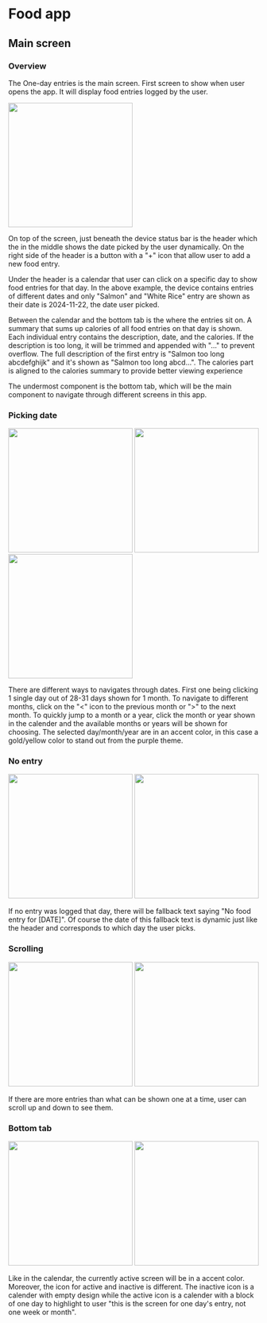 # Food app

## Main screen

### Overview
The One-day entries is the main screen. First screen to show when user opens the app. It will display food entries logged by the user.

<img src="assets/screenshots/main/normal.png" width=250>

On top of the screen, just beneath the device status bar is the header which the in the middle shows the date picked by the user dynamically. On the right side of the header is a button with a "+" icon that allow user to add a new food entry. 

Under the header is a calendar that user can click on a specific day to show food entries for that day. In the above example, the device contains entries of different dates and only "Salmon" and "White Rice" entry are shown as their date is 2024-11-22, the date user picked.

Between the calendar and the bottom tab is the where the entries sit on. A summary that sums up calories of all food entries on that day is shown. Each individual entry contains the description, date, and the calories. If the description is too long, it will be trimmed and appended with "..." to prevent overflow. The full description of the first entry is "Salmon too long abcdefghijk" and it's shown as "Salmon too long abcd...". The calories part is aligned to the calories summary to provide better viewing experience

The undermost component is the bottom tab, which will be the main component to navigate through different screens in this app.


### Picking date

<img src="assets/screenshots/main/date_prev.png" width=250>
<img src="assets/screenshots/main/date_month.png" width=250>
<img src="assets/screenshots/main/date_year.png" width=250>

There are different ways to navigates through dates. First one being clicking 1 single day out of 28-31 days shown for 1 month. To navigate to different months, click on the "<" icon to the previous month or ">" to the next month. To quickly jump to a month or a year, click the month or year shown in the calender and the available months or years will be shown for choosing. The selected day/month/year are in an accent color, in this case a gold/yellow color to stand out from the purple theme.

### No entry

<img src="assets/screenshots/main/fallback_241124.png" width=250>
<img src="assets/screenshots/main/fallback_241121.png" width=250>

If no entry was logged that day, there will be fallback text saying "No food entry for [DATE]". Of course the date of this fallback text is dynamic just like the header and corresponds to which day the user picks.

### Scrolling

<img src="assets/screenshots/main/scroll_top.png" width=250>
<img src="assets/screenshots/main/scroll_bottom.png" width=250>

If there are more entries than what can be shown one at a time, user can scroll up and down to see them.

### Bottom tab

<img src="assets/screenshots/main/icon_inactive.png" width=250>
<img src="assets/screenshots/main/icon_active.png" width=250>

Like in the calendar, the currently active screen will be in a accent color. Moreover, the icon for active and inactive is different. The inactive icon is a calender with empty design while the active icon is a calender with a block of one day to highlight to user "this is the screen for one day's entry, not one week or month".

